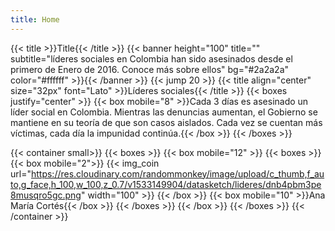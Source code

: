 ```yaml
---
title: Home
---
```

{{< title >}}Title{{< /title >}}
{{< banner height="100" title="" subtitle="líderes sociales en Colombia han sido asesinados desde el primero de Enero de 2016. Conoce más sobre ellos" bg="#2a2a2a" color="#ffffff" >}}{{< /banner >}}
{{< jump 20 >}}
{{< title align="center" size="32px" font="Lato"  >}}Líderes sociales{{< /title >}}
{{< boxes justify="center" >}}
  {{< box mobile="8" >}}Cada 3 días es asesinado un líder social en Colombia. Mientras las denuncias aumentan, el Gobierno se mantiene en su teoría de que son casos aislados. Cada vez se cuentan más víctimas, cada día la impunidad continúa.{{< /box >}}
{{< /boxes >}}

{{< container small>}}
  {{< boxes >}}
    {{< box mobile="12" >}}
      {{< boxes >}}
        {{< box mobile="2">}}
          {{< img_coin url="https://res.cloudinary.com/randommonkey/image/upload/c_thumb,f_auto,g_face,h_100,w_100,z_0.7/v1533149904/datasketch/lideres/dnb4pbm3pe8musqro5gc.png" width="100" >}}
        {{< /box >}}
        {{< box mobile="10" >}}Ana María Cortés{{< /box >}}
      {{< /boxes >}}
    {{< /box >}}
  {{< /boxes >}}
{{< /container >}}
